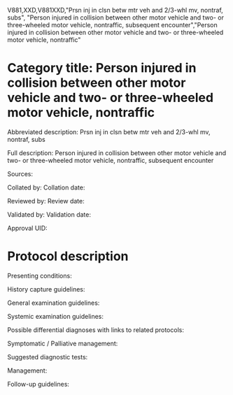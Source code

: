 V881,XXD,V881XXD,"Prsn inj in clsn betw mtr veh and 2/3-whl mv, nontraf, subs", "Person injured in collision between other motor vehicle and two- or three-wheeled motor vehicle, nontraffic, subsequent encounter","Person injured in collision between other motor vehicle and two- or three-wheeled motor vehicle, nontraffic"
# Category title: Person injured in collision between other motor vehicle and two- or three-wheeled motor vehicle, nontraffic

Abbreviated description: Prsn inj in clsn betw mtr veh and 2/3-whl mv, nontraf, subs

Full description: Person injured in collision between other motor vehicle and two- or three-wheeled motor vehicle, nontraffic, subsequent encounter

Sources:

Collated by:
Collation date:

Reviewed by:
Review date:

Validated by:
Validation date:

Approval UID:

# Protocol description

Presenting conditions:

History capture guidelines:

General examination guidelines:

Systemic examination guidelines:

Possible differential diagnoses with links to related protocols:

Symptomatic / Palliative management:

Suggested diagnostic tests:

Management:

Follow-up guidelines:
